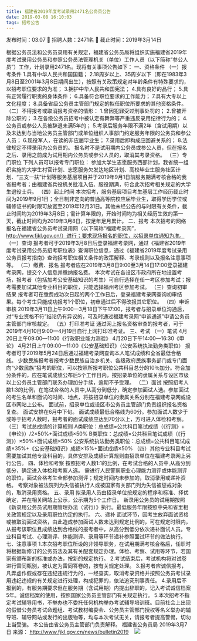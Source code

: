 ```yaml
---
title: 福建省2019年度考试录用2471名公务员公告
date: 2019-03-08 16:10:03
tags: 招考公告
---
```

发布时间：03.07   🌟   招聘人数：2471名   🌈   截止时间：2019年3月14日
<!-- more -->
根据公务员法和公务员录用有关规定，福建省公务员局将组织实施福建省2019年度考试录用公务员和参照公务员法管理机关（单位）工作人员（以下简称“参公人员”）工作，计划录用2471名。现将有关事项公告如下：
一、资格条件
（一）报考条件
1.具有中华人民共和国国籍；
2.18周岁以上、35周岁以下（即在1983年3月8日至2001年3月8日期间出生），按照有关政策规定对年龄条件有特殊要求的，以招考职位要求的为准；
3.拥护中华人民共和国宪法；
4.具有良好的品行；
5.具有正常履行职责的身体条件；
6.具备符合职位要求的工作能力；
7.具有大专以上文化程度；
8.具备省级公务员主管部门规定的拟任职位所要求的其他资格条件。
（二）不得报考或取消报考资格的情形：
1.曾因犯罪受过刑事处罚的；
2.曾被开除公职的；
3.在各级公务员招考中被认定有舞弊等严重违反录用纪律行为的；
4.公务员或参公人员被辞退未满5年的；
5.考录后服务年限不满2年（含试用期）以及未达到与当地公务员主管部门或单位组织人事部门约定服务年限的公务员和参公人员；
6.现役军人，在读的非应届毕业生；
7.录用后即构成应回避关系的；
8.法律规定不得录用为公务员的。
报名时不是试用期内公务员或参公人员，但在报名之后、录用之前成为试用期内公务员或参公人员的，取消其考录资格。
（三）专门职位
下列人员可以报考专门职位：
参加大学生志愿服务西部计划，我省统一组织实施的大学生村官计划、志愿服务欠发达地区计划、高校毕业生服务社区计划、“三支一扶”计划等服务基层项目并于2019年9月1日前服务期满考核合格的我省报考者；由福建省兵役机关批准入伍、服役期满，符合此次招考相关规定的大学生退役士兵。
（四）起止时间
本次招考，服务基层项目考生基层工作经历截止时间为2019年9月1日；全日制非定向的普通高等院校应届毕业生，取得学历学位或辅修证书的时限可放宽至2019年12月31日。其他未经公告的与时限有关条件，截止时间均为2019年3月8日；需计算年限的，开始时间均为相关经历生效的第一天，截止时间均为2019年3月8日，按足年足月累计。
二、报考
本次招考的网络报名在福建省公务员考试录用网（以下简称“福建考录网”，http://www.fjkl.gov.cn/）进行；要求现场报名的职位，以招录单位通知为准。
（一）查询
报考者可于2019年3月8日后登录福建考录网，通过《福建省2019年度考试录用公务员招考职位表》查询职位信息，通过《福建省2019年度考试录用公务员报考指南》查询招考职位相关条件的政策解释、考录规则以及报名注意事项等。
（二）缴费、报名
报考者应在2019年3月8日9:00至3月14日17:00登录福建考录网，提交个人信息并缴纳报名费。
本次考试在各设区市政府所在地设置考场，报考者（包括加考公安基础知识的考生）可自行选择在任一考区参加考试；报考需要加试其他专业科目的职位，只能选择福州考区参加考试。
（三）查询初审结果
报考者可在缴费成功次日起的两个工作日后，登录福建考录网查询初审结果。每个考生只能成功报考1个职位，初审通过后不得改报其它职位。
（四）申诉审核
2019年3月11日上午9:00—3月18日下午17:00，报考者与招录单位沟通后，对“专业资格不符”结论仍有异议的，可及时通过福建考录网“申诉通道”申请公务员主管部门审核裁定。
（五）打印准考证
通过网上报名资格审查的报考者，可于2019年4月10日9:00—4月19日自行上网打印准考证。
三、考试
（一）笔试
4月20日上午09:00—11:00《行政职业能力测验》
4月20日下午14:00—16:30《申论》
4月21日上午09:00—11:00《公安基础知识》（公安系统执法勤务类职位）
报考者可于2019年5月24日后通过福建考录网查询本人笔试成绩和全省最低合格线。
少数民族报考者报考少数民族自治乡机关、各级政府民族事务部门或专门面向“少数民族”招考的职位，可以按照所报考职位公共科目总分的10％加分。符合加分条件的，应在笔试成绩公布后5个工作日内，按招录单位的隶属关系与设区市级以上公务员主管部门联系办理加分手续，逾期不予受理。
（二）面试
按照招考人数1:3的比例，在笔试合格的人员中,从高分到低分，确定参加面试人选。参加面试的考生名单和面试的时间、地点，将按招录单位的隶属关系分别在福建考录网或设区市网站上公布。
面试前，招录单位或设区市公务员主管部门负责组织报名资格复查。
面试安排在6月中下旬。
面试成绩最低合格线为60分。参加面试人数少于或等于招考人数时，报考者的面试成绩应达到70分以上，方可进入体检和考察。
（三）考试总成绩的计算规则
A类职位：总成绩=公共科目笔试成绩（《行测》+《申论》）/2×50%+面试成绩×50%
B类职位：总成绩=公共科目笔试成绩（《行测》）×50%+面试成绩×50%
公安系统执法勤务类职位：总成绩=公共科目笔试成绩×35%+《公安基础知识》成绩×15%+面试成绩×50%
（四）其他专业科目考试
需要加试其他专业科目的，具体安排及成绩计算规则由招录单位在福建考录网上另行公告。
四、体检和考察
按照招考人数1:1的比例，在考试合格的人员中,从高分到低分，确定进入体检和考察人选。
需进行人民警察职业心理能力测评或体能测评的职位，面试合格考生全部参加测评；规定时间内未参加的，取消录用或递补资格。
考察对象被法院列为失信被执行人或被国家有关部门列为失信被惩戒对象的，取消录用资格。
五、录用
拟录用人员由招录单位按规定的程序和标准、择优确定，并在相关网站上公示，公示期为5个工作日。
新录用公务员的试用期按照《新录用公务员试用期管理办法（试行）》执行。最低服务年限按照中央和省里相关政策规定以及录用职位约定的执行。
六、递补
面试环节，因考生放弃面试资格或被取消面试资格，由此造成参加面试人数未达到规定比例的，可在规定时限内，从报考该职位且成绩达到合格线的报考者中，从高分到低分依次递补面试人员。专业科目考试、心理测评、体能测评、录用等环节递补参照面试环节的做法执行。
七、注意事项
1.本次招考职位所设的非领导职务，在试用期满考核合格后，任职时将根据新修订的公务员法及其有关配套规定办理。体检、考察、试用等环节，若国家有颁布新的标准或办法，按新的规定执行。
2.考试结束后，考试机构将对试卷进行雷同甄别，被认定为雷同答卷的，按有关规定处理。
3.报考者应诚信报考，凡弄虚作假或存在违纪违规行为的，一经查实，取消考录资格并按照公务员考试录用违纪违规的有关规定进行处理，构成犯罪的，依法追究刑事责任。
4.录用后不报到的，有服务期要求但在服务期（含试用期）内提出辞职的，记入考试诚信档案5年。诚信档案的使用，按照国家公务员主管部门有关规定执行。
5.本次招考不指定考试辅导用书，不举办也不委托任何机构举办考试辅导培训班。目前社会上出现的假借公务员考试命题组、考试教材编委会、公务员主管部门授权等名义举办的辅导班、辅导网站或发行的出版物等，均与本次考试无关，请报考者提高警惕，切勿上当受骗。
本公告由省公务员主管部门负责解释。
福建省公务员局
2019年3月7日
来源：
http://www.fjkl.gov.cn/news/bulletin2019
 
 ![](https://cdn.weiweiblog.cn/20181015134814.png)
